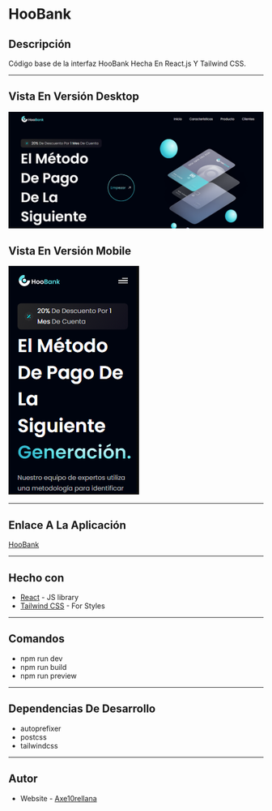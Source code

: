 # HooBank

## Descripción

Código base de la interfaz HooBank Hecha En React.js Y Tailwind CSS.

---

## Vista En Versión Desktop

![Vista_En_Versión_Desktop](src/assets/design/desktop-design.jpg)

## Vista En Versión Mobile

![Vista_En_Versión_Mobile](src/assets/design/mobile-design.jpg)

---

## Enlace A La Aplicación

[HooBank](https://hoobank-web-page.netlify.app/)

---

## Hecho con

- [React](https://react.dev/) - JS library
- [Tailwind CSS](https://tailwindcss.com/) - For Styles

---

## Comandos

- npm run dev
- npm run build
- npm run preview

---

## Dependencias De Desarrollo

- autoprefixer
- postcss
- tailwindcss

---

## Autor

- Website - [Axe10rellana](https://axe10rellana.github.io/portafolio/portafolio/)
